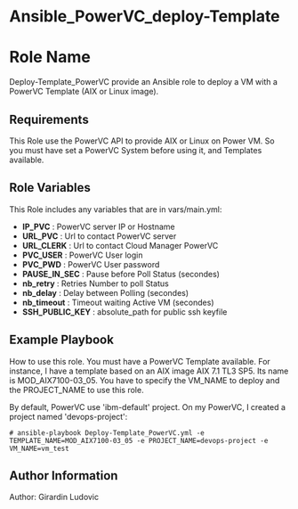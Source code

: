 # Ansible_PowerVC_deploy-Template
Role Name
=========
Deploy-Template_PowerVC provide an Ansible role to deploy a VM with a PowerVC Template (AIX or Linux image).

Requirements
------------
This Role use the PowerVC API to provide AIX or Linux on Power VM. So you must have set a PowerVC System before using it, and Templates available. 

Role Variables
--------------

This Role includes any variables that are in vars/main.yml:
- __IP_PVC__		     :	 PowerVC server IP or Hostname 
- __URL_PVC__		     :	 Url to contact PowerVC server
- __URL_CLERK__		   :	 Url to contact Cloud Manager PowerVC
- __PVC_USER__		   :	 PowerVC User login
- __PVC_PWD__	  	   :	 PowerVC User password
- __PAUSE_IN_SEC__	 :	 Pause before Poll Status (secondes)
- __nb_retry__		   :	 Retries Number to poll Status 
- __nb_delay__		   :	 Delay between Polling (secondes)
- __nb_timeout__	   :	 Timeout waiting Active VM (secondes)
- __SSH_PUBLIC_KEY__ :   absolute_path for public ssh keyfile

Example Playbook
----------------

How to use this role. You must have a PowerVC Template available. For instance, I have a template based on an AIX image AIX 7.1 TL3 SP5. Its name is MOD_AIX7100-03_05.
You have to specify the VM_NAME to deploy and the PROJECT_NAME to use this role.

By default, PowerVC use 'ibm-default' project. On my PowerVC, I created a project named 'devops-project':

```
# ansible-playbook Deploy-Template_PowerVC.yml -e TEMPLATE_NAME=MOD_AIX7100-03_05 -e PROJECT_NAME=devops-project -e VM_NAME=vm_test
```


Author Information
------------------

Author: Girardin Ludovic

